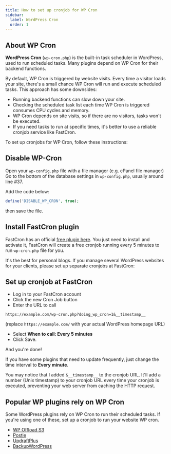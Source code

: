 ```yaml
---
title: How to set up cronjob for WP Cron
sidebar:
  label: WordPress Cron
  order: 1
---
```


## About WP Cron

**WordPress Cron** (`wp-cron.php`) is the built-in task scheduler in WordPress, used to run scheduled tasks. Many plugins depend on WP Cron for their backend functions.

By default, WP Cron is triggered by website visits. Every time a visitor loads your site, there's a small chance WP Cron will run and execute scheduled tasks. This approach has some downsides:

- Running backend functions can slow down your site.
- Checking the scheduled task list each time WP Cron is triggered consumes CPU cycles and memory.
- WP Cron depends on site visits, so if there are no visitors, tasks won't be executed.
- If you need tasks to run at specific times, it's better to use a reliable cronjob service like FastCron.

To set up cronjobs for WP Cron, follow these instructions:

## Disable WP-Cron
Open your `wp-config.php` file with a file manager (e.g. cPanel file manager)
Go to the bottom of the database settings in `wp-config.php`, usually around line #37.

Add the code below:
```php
define('DISABLE_WP_CRON', true);
```
then save the file.

## Install FastCron plugin

FastCron has an official <a href="https://wordpress.org/plugins/fastcron/" target="_blank" rel="nofollow">free plugin here</a>.
You just need to install and activate it, FastCron will create a free cronjob running every 5 minutes to run `wp-cron.php` file for you.

It's the best for personal blogs.
If you manage several WordPress websites for your clients, please set up separate cronjobs at FastCron:

## Set up cronjob at FastCron
- Log in to your FastCron account
- Click the new Cron Job button 
- Enter the URL to call
 ```
 https://example.com/wp-cron.php?doing_wp_cron=1&__timestamp__
 ```
 (replace `https://example.com/` with your actual WordPress homepage URL)
- Select **When to call: Every 5 minutes**
- Click Save.

And you're done!

If you have some plugins that need to update frequently, just change the time interval to **Every minute**.

You may notice that I added `&__timestamp__` to the cronjob URL.
It'll add a number (Unix timestamp) to your cronjob URL every time your cronjob is executed, 
preventing your web server from caching the HTTP request.

## Popular WP plugins rely on WP Cron
Some WordPress plugins rely on WP Cron to run their scheduled tasks.
If you're using one of these, set up a cronjob to run your website WP cron.

- [WP Offload S3](/tutorials/wp-plugins/wp-offload-s3-cron)
- [Postie](/tutorials/wp-plugins/wp-postie-cron)
- [UpdraftPlus](/tutorials/wp-plugins/wp-updraft-plus-cron)
- [BackupWordPress](/tutorials/wp-plugins/wp-backup-wordpress-cron)